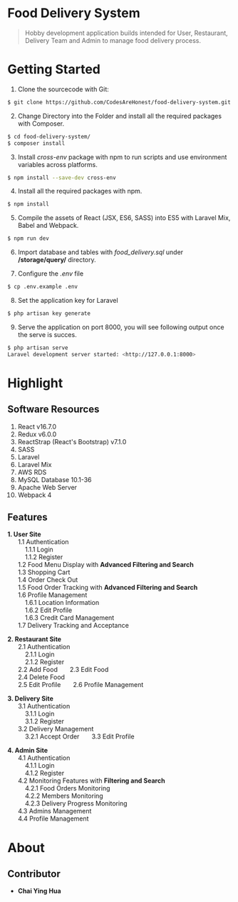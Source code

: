Food Delivery System
====================

> Hobby development application builds intended for User, Restaurant, Delivery Team and Admin to manage food delivery process.

Getting Started
===============
1. Clone the sourcecode with Git:   
```sh
$ git clone https://github.com/CodesAreHonest/food-delivery-system.git
```

2. Change Directory into the Folder and install all the required packages with Composer.   
```sh
$ cd food-delivery-system/
$ composer install
```

3. Install *cross-env* package with npm to run scripts and use environment variables across platforms.     
```sh
$ npm install --save-dev cross-env
```

4. Install all the required packages with npm.     
```sh
$ npm install
```

5. Compile the assets of React (JSX, ES6, SASS) into ES5 with Laravel Mix, Babel and Webpack.
```sh
$ npm run dev
```

6. Import database and tables with *food_delivery.sql* under **/storage/query/** directory.

7. Configure the *.env* file
```sh
$ cp .env.example .env
```

8. Set the application key for Laravel 
```sh
$ php artisan key generate
```

9. Serve the application on port 8000, you will see following output once the serve is succes. 
```sh
$ php artisan serve
Laravel development server started: <http://127.0.0.1:8000>
```

Highlight
=========

Software Resources
------------------

1. React v16.7.0
2. Redux v6.0.0
3. ReactStrap (React's Bootstrap) v7.1.0
4. SASS 
5. Laravel
6. Laravel Mix
6. AWS RDS
7. MySQL Database 10.1-36
8. Apache Web Server
9. Webpack 4

Features
--------
**1. User Site**  
    &nbsp;&nbsp;&nbsp;&nbsp;&nbsp;&nbsp;1.1 Authentication   
    &nbsp;&nbsp;&nbsp;&nbsp;&nbsp;&nbsp;&nbsp;&nbsp;&nbsp;&nbsp;1.1.1 Login   
    &nbsp;&nbsp;&nbsp;&nbsp;&nbsp;&nbsp;&nbsp;&nbsp;&nbsp;&nbsp;1.1.2 Register   
    &nbsp;&nbsp;&nbsp;&nbsp;&nbsp;&nbsp;1.2 Food Menu Display with **Advanced Filtering and Search**   
    &nbsp;&nbsp;&nbsp;&nbsp;&nbsp;&nbsp;1.3 Shopping Cart   
    &nbsp;&nbsp;&nbsp;&nbsp;&nbsp;&nbsp;1.4 Order Check Out    
    &nbsp;&nbsp;&nbsp;&nbsp;&nbsp;&nbsp;1.5 Food Order Tracking with **Advanced Filtering and Search**   
    &nbsp;&nbsp;&nbsp;&nbsp;&nbsp;&nbsp;1.6 Profile Management   
    &nbsp;&nbsp;&nbsp;&nbsp;&nbsp;&nbsp;&nbsp;&nbsp;&nbsp;&nbsp;1.6.1 Location Information   
    &nbsp;&nbsp;&nbsp;&nbsp;&nbsp;&nbsp;&nbsp;&nbsp;&nbsp;&nbsp;1.6.2 Edit Profile    
    &nbsp;&nbsp;&nbsp;&nbsp;&nbsp;&nbsp;&nbsp;&nbsp;&nbsp;&nbsp;1.6.3 Credit Card Management       
    &nbsp;&nbsp;&nbsp;&nbsp;&nbsp;&nbsp;1.7 Delivery Tracking and Acceptance    

**2. Restaurant Site**  
    &nbsp;&nbsp;&nbsp;&nbsp;&nbsp;&nbsp;2.1 Authentication   
    &nbsp;&nbsp;&nbsp;&nbsp;&nbsp;&nbsp;&nbsp;&nbsp;&nbsp;&nbsp;2.1.1 Login   
    &nbsp;&nbsp;&nbsp;&nbsp;&nbsp;&nbsp;&nbsp;&nbsp;&nbsp;&nbsp;2.1.2 Register   
    &nbsp;&nbsp;&nbsp;&nbsp;&nbsp;&nbsp;2.2 Add Food
    &nbsp;&nbsp;&nbsp;&nbsp;&nbsp;&nbsp;2.3 Edit Food  
    &nbsp;&nbsp;&nbsp;&nbsp;&nbsp;&nbsp;2.4 Delete Food    
    &nbsp;&nbsp;&nbsp;&nbsp;&nbsp;&nbsp;2.5 Edit Profile
    &nbsp;&nbsp;&nbsp;&nbsp;&nbsp;&nbsp;2.6 Profile Management    

**3. Delivery Site**  
    &nbsp;&nbsp;&nbsp;&nbsp;&nbsp;&nbsp;3.1 Authentication   
    &nbsp;&nbsp;&nbsp;&nbsp;&nbsp;&nbsp;&nbsp;&nbsp;&nbsp;&nbsp;3.1.1 Login   
    &nbsp;&nbsp;&nbsp;&nbsp;&nbsp;&nbsp;&nbsp;&nbsp;&nbsp;&nbsp;3.1.2 Register   
    &nbsp;&nbsp;&nbsp;&nbsp;&nbsp;&nbsp;3.2 Delivery Management   
    &nbsp;&nbsp;&nbsp;&nbsp;&nbsp;&nbsp;&nbsp;&nbsp;&nbsp;&nbsp;3.2.1 Accept Order
    &nbsp;&nbsp;&nbsp;&nbsp;&nbsp;&nbsp;3.3 Edit Profile    

**4. Admin Site**  
    &nbsp;&nbsp;&nbsp;&nbsp;&nbsp;&nbsp;4.1 Authentication   
    &nbsp;&nbsp;&nbsp;&nbsp;&nbsp;&nbsp;&nbsp;&nbsp;&nbsp;&nbsp;4.1.1 Login   
    &nbsp;&nbsp;&nbsp;&nbsp;&nbsp;&nbsp;&nbsp;&nbsp;&nbsp;&nbsp;4.1.2 Register   
    &nbsp;&nbsp;&nbsp;&nbsp;&nbsp;&nbsp;4.2 Monitoring Features with **Filtering and Search**   
    &nbsp;&nbsp;&nbsp;&nbsp;&nbsp;&nbsp;&nbsp;&nbsp;&nbsp;&nbsp;4.2.1 Food Orders Monitoring   
    &nbsp;&nbsp;&nbsp;&nbsp;&nbsp;&nbsp;&nbsp;&nbsp;&nbsp;&nbsp;4.2.2 Members Monitoring   
    &nbsp;&nbsp;&nbsp;&nbsp;&nbsp;&nbsp;&nbsp;&nbsp;&nbsp;&nbsp;4.2.3 Delivery Progress Monitoring    
    &nbsp;&nbsp;&nbsp;&nbsp;&nbsp;&nbsp;4.3 Admins Management   
    &nbsp;&nbsp;&nbsp;&nbsp;&nbsp;&nbsp;4.4 Profile Management   

About 
===== 
Contributor  
------------
- **Chai Ying Hua** 
